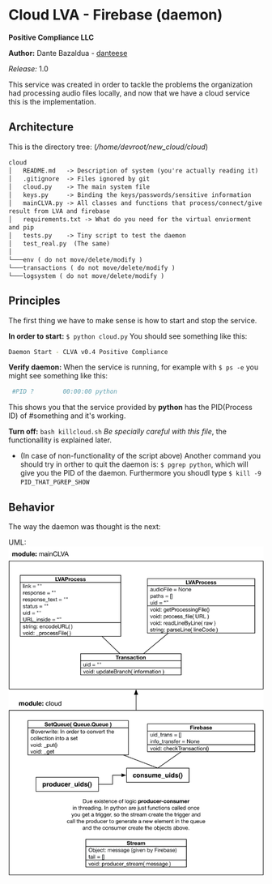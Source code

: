 # Cloud LVA - Firebase (daemon)

**Positive Compliance LLC**

**Author:** Dante Bazaldua - [danteese](https://github.com/danteese)

*Release:* 1.0

This service was created in order to tackle the problems the organization had processing audio files locally, and now that we have a cloud service this is the implementation. 

Architecture
------------

This is the directory tree: (_/home/devroot/new_cloud/cloud_)
```
cloud
│   README.md   -> Description of system (you're actually reading it)
│   .gitignore  -> Files ignored by git 
│   cloud.py    -> The main system file
│   keys.py     -> Binding the keys/passwords/sensitive information
│   mainCLVA.py -> All classes and functions that process/connect/give result from LVA and firebase
│   requirements.txt -> What do you need for the virtual enviorment and pip 
│   tests.py    -> Tiny script to test the daemon
│   test_real.py  (The same)
│
└───env ( do not move/delete/modify )
└───transactions ( do not move/delete/modify )
└───logsystem ( do not move/delete/modify )
```

Principles 
----------

The first thing we have to make sense is how to start and stop the service. 

**In order to start:** `$ python cloud.py` You should see something like this:

```bash
Daemon Start - CLVA v0.4 Positive Compliance
 ```
**Verify daemon:** When the service is running, for example with `$ ps -e` you might see something like this:

```bash
 #PID ?        00:00:00 python
 ```
This shows you that the service provided by **python** has the PID(Process ID) of #something and it's working.

**Turn off:** `bash killcloud.sh` _Be specially careful with this file_, the functionallity is explained later.

* (In case of non-functionality of the script above) Another command you should try in orther to quit the daemon is: `$ pgrep python`, which will give you the PID of the daemon. Furthermore you shoudl type `$ kill -9 PID_THAT_PGREP_SHOW`

Behavior
--------

The way the daemon was thought is the next: 

UML:
![UML](https://github.com/PositiveGCP/cloudDaemon/blob/master/UML.png "UML")
